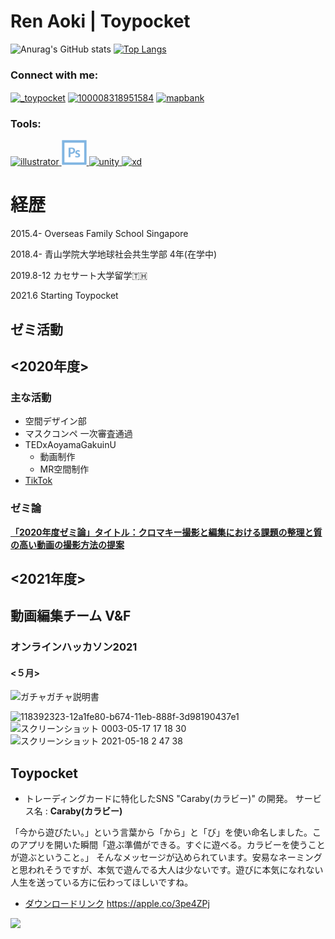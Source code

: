 # Ren Aoki | Toypocket

![Anurag's GitHub stats](https://github-readme-stats.vercel.app/api?username=rensanrenren&show_icons=true&theme=tokyonight) [![Top Langs](https://github-readme-stats.vercel.app/api/top-langs/?username=rensanrenren&layout=compact
)](https://github.com/anuraghazra/github-readme-stats)


<h3 align="left">Connect with me:</h3>
<p align="left">
<a href="https://twitter.com/_toypocket" target="blank"><img align="center" src="https://raw.githubusercontent.com/rahuldkjain/github-profile-readme-generator/master/src/images/icons/Social/twitter.svg" alt="_toypocket" height="30" width="40" /></a>
<a href="https://fb.com/100008318951584" target="blank"><img align="center" src="https://raw.githubusercontent.com/rahuldkjain/github-profile-readme-generator/master/src/images/icons/Social/facebook.svg" alt="100008318951584" height="30" width="40" /></a>
<a href="https://medium.com/mapbank" target="blank"><img align="center" src="https://raw.githubusercontent.com/rahuldkjain/github-profile-readme-generator/master/src/images/icons/Social/medium.svg" alt="mapbank" height="30" width="40" /></a>
</p>

<h3 align="left">Tools:</h3>
<p align="left"> <a href="https://www.adobe.com/in/products/illustrator.html" target="_blank"> <img src="https://www.vectorlogo.zone/logos/adobe_illustrator/adobe_illustrator-icon.svg" alt="illustrator" width="40" height="40"/> </a> <a href="https://www.photoshop.com/en" target="_blank"> <img src="https://raw.githubusercontent.com/devicons/devicon/master/icons/photoshop/photoshop-line.svg" alt="photoshop" width="40" height="40"/> </a> <a href="https://unity.com/" target="_blank"> <img src="https://www.vectorlogo.zone/logos/unity3d/unity3d-icon.svg" alt="unity" width="40" height="40"/> </a> <a href="https://www.adobe.com/products/xd.html" target="_blank"> <img src="https://cdn.worldvectorlogo.com/logos/adobe-xd.svg" alt="xd" width="40" height="40"/> </a> </p>

# 経歴
2015.4- Overseas Family School Singapore

2018.4- 青山学院大学地球社会共生学部 4年(在学中)

2019.8-12 カセサート大学留学🇹🇭

2021.6 Starting Toypocket

## ゼミ活動

## <2020年度>
### 主な活動
- 空間デザイン部
- マスクコンペ 一次審査通過
- TEDxAoyamaGakuinU
  - 動画制作
  - MR空間制作
- [TikTok](https://www.tiktok.com/@vfofficials?_d=secCgYIASAHKAESPgo8tE5ZuEKmW%2F0zHu%2Bk0EYJ%2BuS7hhSbsENA6%2BfqN4hza%2BBlhNnve0%2F5QlnqiOolJzrhQv2jBjqM0MmFjXnRGgA%3D&checksum=a2f8aa315881ced381f3d9218580fe84673aca55920d55ff4c663e3e386cf050&language=ja&sec_uid=MS4wLjABAAAAVzn00wbTpHNVBUcFjVwNt-4l-N94_5oKs2SoVWZ4ge6F_5FwjUW7qxOdQPJm0-_5&sec_user_id=MS4wLjABAAAArF86hoaRhGs5wQg0ccRORElT3TX7UY4mu417ODuqnhA&share_app_id=1180&share_author_id=6981736136188789762&share_link_id=14AC604F-169D-4759-A0E3-F15C50BF34E1&tt_from=more&u_code=10gc9jggc&user_id=80759554207&utm_campaign=client_share&utm_medium=ios&utm_source=more&source=h5_t&_r=1)

### ゼミ論
[**「2020年度ゼミ論」タイトル：クロマキー撮影と編集における課題の整理と質の高い動画の撮影方法の提案**](https://github.com/furuhashilab/2020gsc_RenAoki-)

## <2021年度>
## 動画編集チーム V&F
### オンラインハッカソン2021
#### <５月>
<img width=76% alt="ガチャガチャ説明書" src="https://user-images.githubusercontent.com/49857703/119366539-0c52f880-bcec-11eb-885e-22c1ee5c0a61.png">

<img width="200" height="200" alt="118392323-12a1fe80-b674-11eb-888f-3d98190437e1" src="https://user-images.githubusercontent.com/49857703/119366367-da419680-bceb-11eb-9c40-b5dc48c9254d.png"> <img width="200" height="200" alt="スクリーンショット 0003-05-17 17 18 30" src="https://user-images.githubusercontent.com/49857703/119366404-e62d5880-bceb-11eb-84e5-43c26714e80b.png"> <img width="200" height="200" alt="スクリーンショット 2021-05-18 2 47 38" src="https://user-images.githubusercontent.com/49857703/119366381-de6db400-bceb-11eb-896d-fe1c2142c543.png">

## Toypocket
- トレーディングカードに特化したSNS "Caraby(カラビー)" の開発。
サービス名 : **Caraby(カラビー)**

「今から遊びたい。」という言葉から「から」と「び」を使い命名しました。このアプリを開いた瞬間「遊ぶ準備ができる。すぐに遊べる。カラビーを使うことが遊ぶということ。」 そんなメッセージが込められています。安易なネーミングと思われそうですが、本気で遊んでる大人は少ないです。遊びに本気になれない人生を送っている方に伝わってほしいですね。
- [ダウンロードリンク](https://apple.co/3pe4ZPj) https://apple.co/3pe4ZPj

<img src = "https://user-images.githubusercontent.com/49857703/138677422-347d2b02-d464-41ed-a39d-0606d0d65582.png" width = "300">
